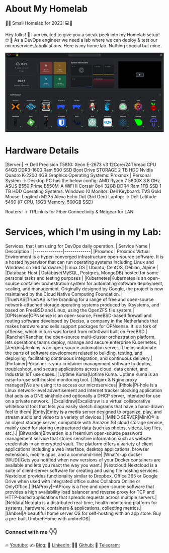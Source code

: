 # About My Homelab
🔄🏡 Small Homelab for 2023! 💻🔧

Hey folks! 👋 I am excited to give you a sneak peek into my Homelab setup! 🤓 
🚀 As a DevOps engineer we need a lab where we can deploy & test our microservices/applications. Here is my home lab. Nothing special but mine.

<img src="Home-Lab.png" alt="Home-Lab.png" width="800"/>

# Hardware Details


|Server:|
        -> Dell Precision T5810:
                Xeon E-2673 v3 12Core/24Thread CPU
                64GB DDR3-1600 Ram
                500 SSD Boot Drive
                STORAGE 2 TB HDD
                Nvidia Quadro K-2200 4GB Graphics 
                Operating Systems: Proxmox |
Personal System
        -> Desktop PC has the below config:
                AMD Ryzen 7 5800X 3.8 GHz
                ASUS B550 Prime B550M-A WiFi II
                Corsair 8x4 32GB DDR4 Ram
                1TB SSD
                1 TB HDD
                Operating Systems: Windows 10
                Monitor: Dell 
                Keyboard: TVS Gold
                Mouse: Logitech M235
                Alexa Echo Dot (3rd Gen)
Laptop:
        -> Dell Latitude 5490 (i7 CPU, 16GB Memory, 500GB SSD)

Routers: 
        -> TPLink is for Fiber Connectivity & Netgear for LAN


# Services, which I'm using in my Lab:

Services, that I am using for DevOps daily operation.
| Service Name | Description |
|--------------|-------------|
|Proxmox | Proxmox Virtual Environment is a hyper-converged infrastructure open-source software. It is a hosted hypervisor that can run operating systems including Linux and Windows on x64 hardware.|
|Linux OS | Ubuntu, CentOS, Debian, Alpine |
|Database Host | Database(MySQL, Postgres, MongoDB) hosted for some personal tasks and testing purposes |
|Kubernetes|Kubernetes is an open-source container orchestration system for automating software deployment, scaling, and management. Originally designed by Google, the project is now maintained by the Cloud Native Computing Foundation. |
|TrueNAS|TrueNAS is the branding for a range of free and open-source network-attached storage operating systems produced by iXsystems, and based on FreeBSD and Linux, using the OpenZFS file system.|
|OPNsense|OPNsense is an open-source, FreeBSD-based firewall and routing software developed by Deciso, a company in the Netherlands that makes hardware and sells support packages for OPNsense. It is a fork of pfSense, which in turn was forked from m0n0wall built on FreeBSD.|
|Rancher|Rancher, the open-source multi-cluster orchestration platform, lets operations teams deploy, manage and secure enterprise Kubernetes. |
|Jenkins|Jenkins is an open-source automation server. It helps automate the parts of software development related to building, testing, and deploying, facilitating continuous integration, and continuous delivery.|
|Portainer|Portainer is your container management software to deploy, troubleshoot, and secure applications across cloud, data center, and Industrial IoT use cases.|
|Uptime Kuma|Uptime Kuma. Uptime Kuma is an easy-to-use self-hosted monitoring tool. |
|Nginx & Nginx proxy manager|We are using it to access our microservices|
|Pihole|Pi-hole is a Linux network-level advertisement and Internet tracker blocking application that acts as a DNS sinkhole and optionally a DHCP server, intended for use on a private network.|
|Excalidraw|Excalidraw is a virtual collaborative whiteboard tool that lets you easily sketch diagrams that have a hand-drawn feel to them|
|Emby|Emby is a media server designed to organize, play, and stream audio and video to a variety of devices.|
|MINIO SERVER|MinIO® is an object storage server, compatible with Amazon S3 cloud storage service, mainly used for storing unstructured data (such as photos, videos, log files, etc.).|
|Bitwarden|Bitwarden is a freemium open-source password management service that stores sensitive information such as website credentials in an encrypted vault. The platform offers a variety of client applications including a web interface, desktop applications, browser extensions, mobile apps, and a command-line|
|What's-up docker (WUD)|Gets you notified when new versions of your Docker containers are available and lets you react the way you want.|
|Nextcloud|Nextcloud is a suite of client-server software for creating and using file hosting services. Nextcloud provides functionality similar to Dropbox, Office 365 or Google Drive when used with integrated office suites Collabora Online or OnlyOffice.|
|HAProxy|HAProxy is a free and open-source software that provides a high availability load balancer and reverse proxy for TCP and HTTP-based applications that spreads requests across multiple servers.|
|Netdata|Netdata is a distributed real-time, health monitoring platform for systems, hardware, containers & applications, collecting metrics.|
|Umbrel|A beautiful home server OS for self-hosting with an app store. Buy a pre-built Umbrel Home with umbrelOS|

### Connect with me 👇👇

🔥 [Youtube:](https://www.youtube.com/@DevOpsinAction?sub_confirmation=1)
✍ [Blog:](https://ibraransari.blogspot.com/)
💼 [LinkedIn:](linkedin.com/in/ansariibrar)
👨‍💻 [Github:](https://github.com/meibraransari/)
💬 [Telegram:](https://t.me/DevOpsinActionTelegram)


